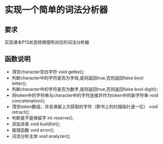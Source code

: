 # 实现一个简单的词法分析器
## 要求
实现课本P13状态转换图所对应的词法分析器
## 函数说明
- 清空character空白字符
  void getbe();
- 判断character中的字符是否为字母,是则返回true,否则返回false
  bool letter();
- 判断character中的字符是否为数字,是则返回true,否则返回false
  bool digit();
- 将token中的字符串与character中的字符连接并作为token中的新字符串
  void concatenation();
- 清空token数组，并且保留上次获取的字符（即书上的扫描指针退一位）
  void retract();
- 判断是不是保留字
  int reserve();
- 添加进表
  void buildlist();
- 报错函数
  void error();
- 词法分析主体
  void analyzer();
